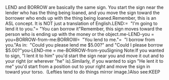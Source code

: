 LEND and BORROW are basically the same sign. 
You start the sign near the lender who has the thing being loaned, and you move 
the sign toward the borrower who ends up with the thing being loaned.Remember, this is an ASL concept. It is NOT just a translation of
English.LEND:=  "I'm going to lend it to you."= "You can borrow it"Remember, this sign moves toward the person who is 
ending up with the money or the object.me-LEND-you = you=BORROW-from-me:BORROW=  "You lend to me."=  "I borrow from you."As in: 
"Could you please lend me $5.00?" and "Could I please borrow
$5.00?"you-LEND-me = me-BORROW-from-youSigning Note:If you wanted to sign, "I lent it to him" you'd start the sign near you and move 
it out and to your right (or wherever "he" is).Similarly, if you
wanted to sign "He lent it to me" you'd start from a position out to
your right and move the sign in toward your torso.  (Lefties tend to do 
things mirror image.)Also see:KEEP
